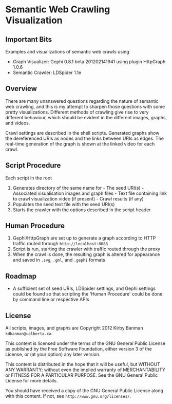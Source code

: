 Semantic Web Crawling Visualization
===================================


Important Bits
--------------

Examples and visualizations of semantic web crawls using
- Graph Visualizer: Gephi 0.8.1 beta 201202141941
                          using plugin HttpGraph 1.0.6
- Semantic Crawler: LDSpider 1.1e

Overview
--------

There are many unanswered questions regarding the nature of semantic web crawling, and this is my attempt to sharpen those questions with some pretty visualizations.  Different methods of crawling give rise to very different behaviour, which should be evident in the different images, graphs, and videos.

Crawl settings are described in the shell scripts.
Generated graphs show the dereferenced URIs as nodes and the links between URIs as edges.
The real-time generation of the graph is shown at the linked video for each crawl.

Script Procedure
----------------

Each script in the root
1. Generates directory of the same name for
        - The seed URI(s)
        - Associated visualisation images and graph files 
        - Text file containing link to crawl visualization video (if present)
        - Crawl results (if any)
2. Populates the seed text file with the seed URI(s)
3. Starts the crawler with the options described in the script header

Human Procedure
---------------

1. Gephi/HttpGraph are set up to generate a graph according to HTTP traffic routed through `http://localhost:8088`
2. Script is run, starting the crawler with traffic routed through the proxy
3. When the crawl is done, the resulting graph is altered for appearance and saved in `.svg`, `.gml`, and `.gephi` formats

Roadmap
-------

- A sufficient set of seed URIs, LDSpider settings, and Gephi settings could be found so that scripting the 'Human Procedure' could be done by command line or respective APIs

License
-------

All scripts, images, and graphs are Copyright 2012 Kirby Banman `kdbanman@ualberta.ca`.

This content is licensed under the terms of the GNU General Public License as published by the Free Software Foundation, either version 3 of the License, or (at your option) any later version.

This content is distributed in the hope that it will be useful, but WITHOUT ANY WARRANTY; without even the implied warranty of MERCHANTABILITY or FITNESS FOR A PARTICULAR PURPOSE. See the GNU General Public License for more details.

You should have received a copy of the GNU General Public License along with this content.  If not, see `http://www.gnu.org/licenses/`.
